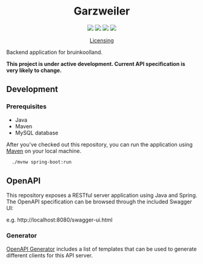 <h1 align="center">
Garzweiler
</h1>

<p align="center">
    <a href="https://github.com/bruinkool/garzweiler/commits/" title="Last Commit"><img src="https://img.shields.io/github/last-commit/bruinkool/garzweiler?style=flat"></a>
    <a href="https://github.com/bruinkool/garzweiler/issues" title="Open Issues"><img src="https://img.shields.io/github/issues/bruinkool/garzweiler?style=flat"></a>
    <a href="https://github.com/bruinkool/garzweiler/blob/main/LICENSE" title="License"><img src="https://img.shields.io/badge/License-MIT-green.svg"></a>
    <a href="https://bruinkool.land/" title="Bruinkoolland"><img src="https://img.shields.io/website?down_color=red&down_message=offline&label=bruinkool.land&up_color=green&up_message=online&url=https%3A%2F%2Fbruinkool.land"></a>
</p>

<p align="center">
  <a href="./LICENSE">Licensing</a>
</p>

Backend application for bruinkoolland.

**This project is under active development. Current API specification is very likely to change.**

## Development

### Prerequisites
- Java
- Maven
- MySQL database

After you've checked out this repository, you can run the application using [Maven](https://maven.apache.org) on your local machine.

```bash
  ./mvnw spring-boot:run
```

## OpenAPI

This repository exposes a RESTful server application using Java and Spring.
The OpenAPI specification can be browsed through the included Swagger UI:

e.g. http://localhost:8080/swagger-ui.html

### Generator

[OpenAPI Generator](https://openapi-generator.tech/docs/generators/) includes a list of templates that can be used to generate different clients for this API server.

